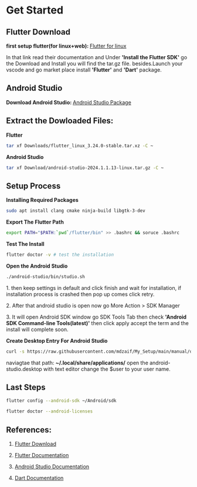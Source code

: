 # Get Started
## Flutter Download
<b>first setup flutter(for linux+web): </b><a href='https://docs.flutter.dev/get-started/install/linux/web'>Flutter for linux</a>
<p>In that link read their documentation and Under <b>'Install the Flutter SDK'</b> go the Download and Install you will find the tar.gz file. besides.Launch your vscode and go market place install <b>'Flutter'</b> and <b>'Dart'</b> package.
</p>

## Android Studio
<b>Download Android Studio: </b><a href='https://developer.android.com/studio/index.html
'>Android Studio Package</a>

## Extract the Dowloaded Files:

<b>Flutter</b>
```bash
tar xf Downloads/flutter_linux_3.24.0-stable.tar.xz -C ~
```
<b>Android Studio</b>
```bash
tar xf Download/android-studio-2024.1.1.13-linux.tar.gz -C ~
```

## Setup Process

<b>Installing Required Packages</b>
```bash
sudo apt install clang cmake ninja-build libgtk-3-dev
```
<b>Export The Flutter Path</b>

```bash
export PATH="$PATH:`pwd`/flutter/bin" >> .bashrc && soruce .bashrc
```

<b>Test The Install</b>

```bash
flutter doctor -v # test the installation
```

<b>Open the Android Studio</b>

```bash
./android-studio/bin/studio.sh
```
<p>1. then keep settings in default and click finish and wait for installation, if installation process is crashed then pop up comes click retry.</p>
<p>2. After that android studio is open now go More Action > SDK Manager</p>
<p>3. It will open Android SDK window go SDK Tools Tab then check <b>'Android SDK Command-line Tools(latest)'</b> then click apply accept the term and the install will complete soon.</p>

<b>Create Desktop Entry For Android Studio</b>

```bash
curl -s https://raw.githubusercontent.com/mdzaif/My_Setup/main/manual/dart_flutter/android-studio.desktop.entry >> ~/.local/share/applications/android-studio.desktop
```

 <p>naviagtae that path:
 <b>~/.local/share/applications/</b> open the android-studio.desktop with text editor change the $user to your user name. </p>

## Last Steps

```bash
flutter config --android-sdk ~/Android/sdk
```
```bash
flutter doctor --android-licenses
```

## References:

1. <a href='https://docs.flutter.dev/get-started/install'> Flutter Download </a><br>

2. <a href='https://docs.flutter.dev/'> Flutter Documentation </a><br>

3. <a href='https://developer.android.com/studio/index.html'> Android Studio Documentation</a><br>

4. <a href='https://dart.dev/language'> Dart Documentation </a>